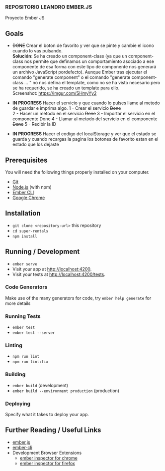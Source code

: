 ### REPOSITORIO LEANDRO EMBER.JS ###

Proyecto Ember JS 


## Goals
- ~~DONE~~ Crear el boton de favorito y ver que se pinte y cambie el icono cuando lo vas pulsando.
  <br /> 
  **Solución**: Se ha creado un component-class (ya que un component-class nos permite que definamos un comportamiento asociado a ese componente de esa forma
            con este tipo de componente nos generará un archivo JavaScript pordefecto). Aunque Ember tras ejecutar el comando "generate component" o el 
            comando "generate component-class ... " no nos defina el template, como no se ha visto necesario pero se ha requerido, se ha creado un template
            para ello.
            <br /> Screenshot: https://imgur.com/SHmyYy2
- **IN PROGRESS** Hacer el servicio y que cuando lo pulses llame al metodo de guardar e imprima algo.
            1 - Crear el servicio ~~Done~~           
            2 - Hacer un metodo en el servicio ~~Done~~
            3 - Importar el servicio en el componente ~~Done~~
            4 - Llamar al metodo del servicio en el componente ~~Done~~
            5 - Recibir la ID 
            
- **IN PROGRESS** Hacer el codigo del localStorage y ver que el estado se guarda y cuando recargas la pagina los botones de favorito estan en el estado que los dejaste




## Prerequisites

You will need the following things properly installed on your computer.

* [Git](https://git-scm.com/)
* [Node.js](https://nodejs.org/) (with npm)
* [Ember CLI](https://cli.emberjs.com/release/)
* [Google Chrome](https://google.com/chrome/)

## Installation

* `git clone <repository-url>` this repository
* `cd super-rentals`
* `npm install`

## Running / Development

* `ember serve`
* Visit your app at [http://localhost:4200](http://localhost:4200).
* Visit your tests at [http://localhost:4200/tests](http://localhost:4200/tests).

### Code Generators

Make use of the many generators for code, try `ember help generate` for more details

### Running Tests

* `ember test`
* `ember test --server`

### Linting

* `npm run lint`
* `npm run lint:fix`

### Building

* `ember build` (development)
* `ember build --environment production` (production)

### Deploying

Specify what it takes to deploy your app.

## Further Reading / Useful Links

* [ember.js](https://emberjs.com/)
* [ember-cli](https://cli.emberjs.com/release/)
* Development Browser Extensions
  * [ember inspector for chrome](https://chrome.google.com/webstore/detail/ember-inspector/bmdblncegkenkacieihfhpjfppoconhi)
  * [ember inspector for firefox](https://addons.mozilla.org/en-US/firefox/addon/ember-inspector/)
